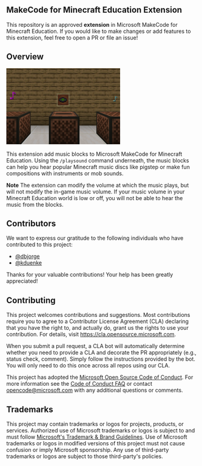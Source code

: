 ## MakeCode for Minecraft Education Extension

This repository is an approved **extension** in Microsoft MakeCode for Minecraft Education. If you would like to make changes or add features to this extension, feel free to open a PR or file an issue!

## Overview

<img src='./icon.png'>

This extension add music blocks to Microsoft MakeCode for Minecraft Education. Using the `/playsound` command underneath, the music blocks can help you hear popular Minecraft music discs like pigstep or make fun compositions with instruments or mob sounds. 

**Note** 
The extension can modify the volume at which the music plays, but will not modify the in-game music volume. If your music volume in your Minecraft Education world is low or off, you will not be able to hear the music from the blocks.

## Contributors
We want to express our gratitude to the following individuals who have contributed to this project:
- [@dbjorge](https://github.com/dbjorge)
- [@kduenke](https://github.com/kduenke)

Thanks for your valuable contributions! Your help has been greatly appreciated!


## Contributing

This project welcomes contributions and suggestions.  Most contributions require you to agree to a
Contributor License Agreement (CLA) declaring that you have the right to, and actually do, grant us
the rights to use your contribution. For details, visit https://cla.opensource.microsoft.com.

When you submit a pull request, a CLA bot will automatically determine whether you need to provide
a CLA and decorate the PR appropriately (e.g., status check, comment). Simply follow the instructions
provided by the bot. You will only need to do this once across all repos using our CLA.

This project has adopted the [Microsoft Open Source Code of Conduct](https://opensource.microsoft.com/codeofconduct/).
For more information see the [Code of Conduct FAQ](https://opensource.microsoft.com/codeofconduct/faq/) or
contact [opencode@microsoft.com](mailto:opencode@microsoft.com) with any additional questions or comments.

## Trademarks

This project may contain trademarks or logos for projects, products, or services. Authorized use of Microsoft 
trademarks or logos is subject to and must follow 
[Microsoft's Trademark & Brand Guidelines](https://www.microsoft.com/en-us/legal/intellectualproperty/trademarks/usage/general).
Use of Microsoft trademarks or logos in modified versions of this project must not cause confusion or imply Microsoft sponsorship.
Any use of third-party trademarks or logos are subject to those third-party's policies.